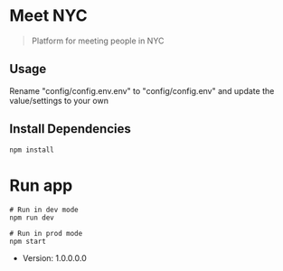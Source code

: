 # Meet NYC

> Platform for meeting people in NYC 

## Usage

Rename "config/config.env.env" to "config/config.env" and update the value/settings to your own

## Install Dependencies

```
npm install
```

# Run app
```
# Run in dev mode
npm run dev

# Run in prod mode
npm start
```

- Version: 1.0.0.0.0


